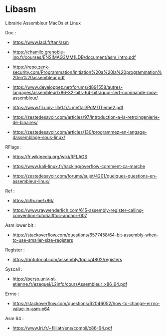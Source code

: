 # Libasm
Librairie Assembleur MacOs et Linux

Doc :

- https://www.lacl.fr/tan/asm

- https://chamilo.grenoble-inp.fr/courses/ENSIMAG3MM1LDB/document/asm_intro.pdf

- https://repo.zenk-security.com/Programmation/initiation%20a%20la%20programmation%20en%20assembleur.pdf

- https://www.developpez.net/forums/d891558/autres-langages/assembleur/x86-32-bits-64-bits/quoi-sert-commande-mov-assembleur/

- https://www.fil.univ-lille1.fr/~meftali/PdM/Theme2.pdf

- https://zestedesavoir.com/articles/97/introduction-a-la-retroingenierie-de-binaires/

- https://zestedesavoir.com/articles/130/programmez-en-langage-dassemblage-sous-linux/

RFlags :
- https://fr.wikipedia.org/wiki/RFLAGS

- https://www.kali-linux.fr/hacking/overflow-comment-ca-marche

- https://zestedesavoir.com/forums/sujet/4201/quelques-questions-en-assembleur-linux/

Ref :
- https://c9x.me/x86/

- https://www.raywenderlich.com/615-assembly-register-calling-convention-tutorial#toc-anchor-007

Asm lower bit :
- https://stackoverflow.com/questions/6577458/64-bit-assembly-when-to-use-smaller-size-registers

Register :
- https://riptutorial.com/assembly/topic/4802/registers

Syscall :
- https://perso.univ-st-etienne.fr/ezequel/L2info/coursAssembleur_x86_64.pdf

Errno :
- https://stackoverflow.com/questions/62046052/how-to-change-errno-value-in-asm-x64

Asm 64 :
- https://www.lri.fr/~filliatr/ens/compil/x86-64.pdf
